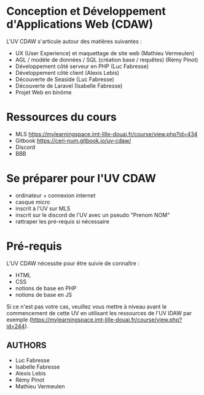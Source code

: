 # Conception et Développement d'Applications Web (CDAW)

L'UV CDAW s'articule autour des matières suivantes :
- UX (User Experience) et maquettage de site web (Mathieu Vermeulen)
- AGL / modèle de données / SQL (création base / requêtes) (Rémy Pinot)
- Développement côté serveur en PHP (Luc Fabresse)
- Développement côté client (Alexis Lebis)
- Découverte de Seaside (Luc Fabresse)
- Découverte de Laravel (Isabelle Fabresse)
- Projet Web en binôme

# Ressources du cours

- MLS https://mylearningspace.imt-lille-douai.fr/course/view.php?id=434
- Gitbook https://ceri-num.gitbook.io/uv-cdaw/
- Discord
- BBB

# Se préparer pour l'UV CDAW

- ordinateur + connexion internet
- casque micro
- inscrit à l'UV sur MLS
- inscrit sur le discord de l'UV avec un pseudo "Prenom NOM"
- rattraper les pré-requis si nécessaire

# Pré-requis

L'UV CDAW nécessite pour être suivie de connaître :
- HTML
- CSS
- notions de base en PHP
- notions de base en JS

Si ce n'est pas votre cas, veuillez vous mettre à niveau avant le commencement de cette UV en utilisant les ressources de l'UV IDAW par exemple (https://mylearningspace.imt-lille-douai.fr/course/view.php?id=244).

## AUTHORS
* Luc Fabresse
* Isabelle Fabresse
* Alexis Lebis
* Rémy Pinot
* Mathieu Vermeulen
